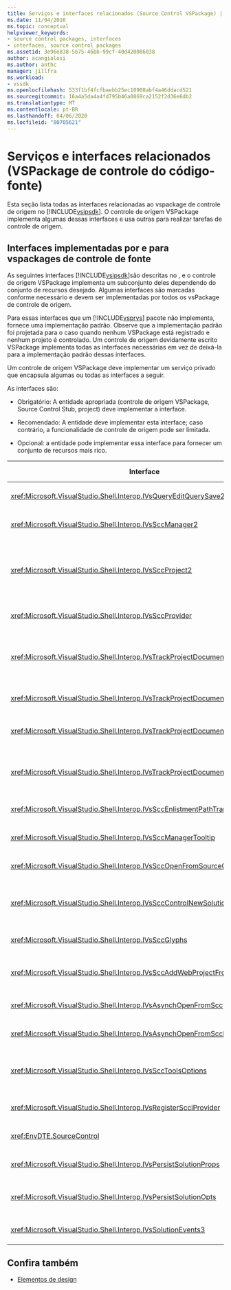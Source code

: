 ```yaml
---
title: Serviços e interfaces relacionados (Source Control VSPackage) | Microsoft Docs
ms.date: 11/04/2016
ms.topic: conceptual
helpviewer_keywords:
- source control packages, interfaces
- interfaces, source control packages
ms.assetid: 3e96e838-5675-46bb-99cf-40d420086038
author: acangialosi
ms.author: anthc
manager: jillfra
ms.workload:
- vssdk
ms.openlocfilehash: 533f1bf4fcfbaebb25ec10908abf4a46ddacd521
ms.sourcegitcommit: 16a4a5da4a4fd795b46a0869ca2152f2d36e6db2
ms.translationtype: MT
ms.contentlocale: pt-BR
ms.lasthandoff: 04/06/2020
ms.locfileid: "80705621"
---
```

# <a name="related-services-and-interfaces-source-control-vspackage"></a>Serviços e interfaces relacionados (VSPackage de controle do código-fonte)
Esta seção lista todas as interfaces relacionadas ao vspackage de controle de origem no [!INCLUDE[vsipsdk](../../extensibility/includes/vsipsdk_md.md)]. O controle de origem VSPackage implementa algumas dessas interfaces e usa outras para realizar tarefas de controle de origem.

## <a name="interfaces-implemented-by-and-for-source-control-vspackages"></a>Interfaces implementadas por e para vspackages de controle de fonte
 As seguintes interfaces [!INCLUDE[vsipsdk](../../extensibility/includes/vsipsdk_md.md)]são descritas no , e o controle de origem VSPackage implementa um subconjunto deles dependendo do conjunto de recursos desejado. Algumas interfaces são marcadas conforme necessário e devem ser implementadas por todos os vsPackage de controle de origem.

 Para essas interfaces que um [!INCLUDE[vsprvs](../../code-quality/includes/vsprvs_md.md)] pacote não implementa, fornece uma implementação padrão. Observe que a implementação padrão foi projetada para o caso quando nenhum VSPackage está registrado e nenhum projeto é controlado. Um controle de origem devidamente escrito VSPackage implementa todas as interfaces necessárias em vez de deixá-la para a implementação padrão dessas interfaces.

 Um controle de origem VSPackage deve implementar um serviço privado que encapsula algumas ou todas as interfaces a seguir.

 As interfaces são:

- Obrigatório: A entidade apropriada (controle de origem VSPackage, Source Control Stub, project) deve implementar a interface.

- Recomendado: A entidade deve implementar esta interface; caso contrário, a funcionalidade de controle de origem pode ser limitada.

- Opcional: a entidade pode implementar essa interface para fornecer um conjunto de recursos mais rico.

| Interface | Finalidade | Implementado por | Implementar? |
| - | - |--------------------------|-------------|
| <xref:Microsoft.VisualStudio.Shell.Interop.IVsQueryEditQuerySave2> | Os editores chamam essa interface antes de modificar ou salvar um arquivo. O controle de origem VSPackage pode verificar o arquivo ou negar a operação se o checkout falhar. | Controle de origem VSPackage | Recomendadas |
| <xref:Microsoft.VisualStudio.Shell.Interop.IVsSccManager2> | Essa interface fornece funcionalidade básica de controle de origem para projetos, como registrar e cancelar projetos com controle de origem e fornecer suporte para glifos básicos de controle de origem. | Controle de origem VSPackage | Obrigatório |
| <xref:Microsoft.VisualStudio.Shell.Interop.IVsSccProject2> | Esta interface é obtida <xref:Microsoft.VisualStudio.Shell.Interop.IVsHierarchy> a <xref:System.Runtime.InteropServices.Marshal.QueryInterface%2A> partir do uso da função, ou simplesmente lançando o objeto implementando `IVsHierarchy` para `IVsSccProject2`. Ele é usado para obter os arquivos sob controle de origem em um projeto ou para informar o projeto do status ou localização de controle de origem atual. | Project | Obrigatório |
| <xref:Microsoft.VisualStudio.Shell.Interop.IVsSccProvider> | O módulo de integração usa esta interface para definir o VSPackage ativo atual. | Controle de origem VSPackage | Obrigatório |
| <xref:Microsoft.VisualStudio.Shell.Interop.IVsTrackProjectDocuments2> | Esta interface é baseada em um modelo de assinatura. Qualquer VSPackage pode sinalizar que deseja receber eventos de documentos e ser avisado pela shell sobre eventos que estão prestes a acontecer. Ele é implementado e [!INCLUDE[vsprvs](../../code-quality/includes/vsprvs_md.md)]manuseado por , `IVsTrackProjectDocumentsEvents2` que por sua vez passa eventos implementando o para o VSPackage. | Stub de controle de origem | Obrigatório |
| <xref:Microsoft.VisualStudio.Shell.Interop.IVsTrackProjectDocuments3> | Essa interface fornece processamento em lote, operações sincronizadas de leitura/gravação e um método avançado. `OnQueryAddFiles` | Stub de controle de origem | Obrigatório |
| <xref:Microsoft.VisualStudio.Shell.Interop.IVsTrackProjectDocumentsEvents2> | **O Solution Explorer** e os projetos chamam essa interface quando novos arquivos são adicionados aos projetos ou quando arquivos e pastas são renomeados ou excluídos de projetos. O controle de origem VSPackage pode verificar o arquivo do projeto ou cancelar a operação. | Controle de origem VSPackage | Recomendadas |
| <xref:Microsoft.VisualStudio.Shell.Interop.IVsTrackProjectDocumentsEvents3> | **O Solution Explorer** e os projetos chamam essa interface em resposta às chamadas feitas aos métodos da interface IVstrackProjectDocuments3. O controle de origem VSPackage pode acompanhar operações em lote, operações sincronizadas de leitura/gravação e trabalhar com um método mais avançado. `OnQueryAddFiles` | Controle de origem VSPackage | Recomendadas |
| <xref:Microsoft.VisualStudio.Shell.Interop.IVsSccEnlistmentPathTranslation> | Esta interface fornece suporte de gerenciamento de alistamento para projetos web. | Controle de origem VSPackage | Recomendadas |
| <xref:Microsoft.VisualStudio.Shell.Interop.IVsSccManagerTooltip> | Esta interface é usada para recuperar dicas de ferramentas para os arquivos controlados por origem nos projetos. | Controle de origem VSPackage | Opcional |
| <xref:Microsoft.VisualStudio.Shell.Interop.IVsSccOpenFromSourceControl> | Esta interface fornece suporte à extensão de namespace. | Controle de origem VSPackage | Opcional |
| <xref:Microsoft.VisualStudio.Shell.Interop.IVsSccControlNewSolution> | O VSPackage usa essa interface para integrar uma extensão de namespace nas caixas de diálogo **Novo,** **Abrir**ou **Salvar.** Consequentemente, os projetos podem ser automaticamente adicionados ao controle de origem na criação ou adicionados ao controle de origem quando uma operação de salvamento estiver em vigor. | Controle de origem VSPackage | Opcional |
| <xref:Microsoft.VisualStudio.Shell.Interop.IVsSccGlyphs> | O VSPackage usa esta interface para definir glifos adicionais como glifos de controle de origem para nódulos no **Solution Explorer**. | Controle de origem VSPackage | Opcional |
| <xref:Microsoft.VisualStudio.Shell.Interop.IVsSccAddWebProjectFromSourceControl> | A **caixa de** diálogo Adicionar para projetos Web usa essa interface. Ele fornece métodos para navegar por um local de controle de origem e para abrir um projeto web adicionado anteriormente no repositório de controle de origem naquele local. | Controle de origem VSPackage | Recomendadas |
| <xref:Microsoft.VisualStudio.Shell.Interop.IVsAsynchOpenFromScc> | Esta interface fornece suporte para carregamento assíncrono (plano de fundo) de projetos a partir do controle de origem. | Controle de origem VSPackage | Opcional |
| <xref:Microsoft.VisualStudio.Shell.Interop.IVsAsynchOpenFromSccProjectEvents> | Esta interface permite que os projetos observem o <xref:Microsoft.VisualStudio.Shell.Interop.IVsAsynchOpenFromScc>progresso do carregamento assíncrono iniciado por . | Project | Opcional |
| <xref:Microsoft.VisualStudio.Shell.Interop.IVsSccToolsOptions> | Esta interface permite que o IDE consulta o controle de origem ativo VSPackage. O IDE consulta o valor das configurações de controle de origem que têm significado mesmo quando não há controle de origem ativo VSPackage registrado. Esta interface é implementada [!INCLUDE[vsprvs](../../code-quality/includes/vsprvs_md.md)]e tratada por . | Stub de controle de origem | Obrigatório |
| <xref:Microsoft.VisualStudio.Shell.Interop.IVsRegisterScciProvider> | Esta interface é usada para registrar o controle de origem VSPackage. | Stub de controle de origem | Obrigatório |
| <xref:EnvDTE.SourceControl> | Esta interface é usada em automação. Como tal, ele expõe apenas funções que podem ser executadas sem exibir qualquer ui. | Controle de origem VSPackage | Opcional |
| <xref:Microsoft.VisualStudio.Shell.Interop.IVsPersistSolutionProps> | Esta interface é usada para salvar as configurações de controle de origem no arquivo solution (.sln). As configurações incluem o local de controle de origem e os sinalizadores de status de controle de origem. | Controle de origem VSPackage | Recomendadas |
| <xref:Microsoft.VisualStudio.Shell.Interop.IVsPersistSolutionOpts> | Esta interface é usada para salvar as configurações de controle de origem no arquivo opções de solução (.suo). Isso pode incluir configurações de controle de origem específicas do usuário, como o local de alistamento do usuário atual. | Controle de origem VSPackage | Recomendadas |
| <xref:Microsoft.VisualStudio.Shell.Interop.IVsSolutionEvents3> | Essa interface é usada para monitorar eventos para executar operações como verificar arquivos de projeto antes de fechar soluções ou obter novos arquivos do controle de origem ao abrir um projeto. | Controle de origem VSPackage | Recomendadas |

## <a name="see-also"></a>Confira também
- [Elementos de design](../../extensibility/internals/source-control-vspackage-design-elements.md)
